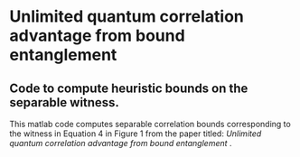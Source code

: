 # Unlimited quantum correlation advantage from bound entanglement
## Code to compute heuristic bounds on the separable witness.

This matlab code computes separable correlation bounds corresponding to the witness in Equation 4 in Figure 1 from the paper titled: _Unlimited quantum correlation advantage from bound entanglement_ .

